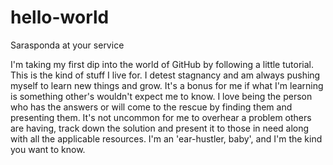 # hello-world
Sarasponda at your service

I'm taking my first dip into the world of GitHub by following a little tutorial. This is the kind of stuff I live for. I detest stagnancy and am always pushing myself to learn new things and grow. It's a bonus for me if what I'm learning is something other's wouldn't expect me to know. I love being the person who has the answers or will come to the rescue by finding them and presenting them. It's not uncommon for me to overhear a problem others are having, track down the solution and present it to those in need along with all the applicable resources. I'm an 'ear-hustler, baby', and I'm the kind you want to know.
